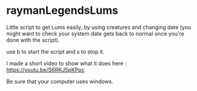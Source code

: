 # raymanLegendsLums
Little script to get Lums easily, by using creatures and changing date (you might want to check your system date gets back to normal once you're done with the script).

use b to start the script and s to stop it.

I made a short video to show what it does here : https://youtu.be/S6RKJ5pKPpc

Be sure that your computer uses windows.
